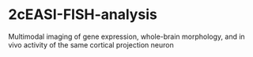 # 2cEASI-FISH-analysis
Multimodal imaging of gene expression, whole-brain morphology, and in vivo activity of the same cortical projection neuron
